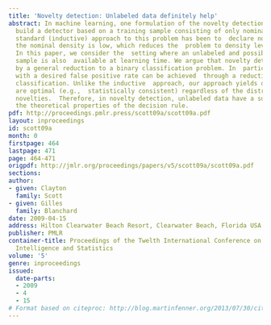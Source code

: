 ```yaml
---
title: 'Novelty detection: Unlabeled data definitely help'
abstract: In machine learning, one formulation of the novelty detection problem is  to
  build a detector based on a training sample consisting of only nominal  data. The
  standard (inductive) approach to this problem has been to  declare novelties where
  the nominal density is low, which reduces the  problem to density level set estimation.
  In this paper, we consider the  setting where an unlabeled and possibly contaminated
  sample is also  available at learning time. We argue that novelty detection is naturally  solved
  by a general reduction to a binary classification problem. In  particular, a detector
  with a desired false positive rate can be achieved  through a reduction to Neyman-Pearson
  classification. Unlike the inductive  approach, our approach yields detectors that
  are optimal (e.g.,  statistically consistent) regardless of the distribution on
  novelties.  Therefore, in novelty detection, unlabeled data have a substantial impact  on
  the theoretical properties of the decision rule.
pdf: http://proceedings.pmlr.press/scott09a/scott09a.pdf
layout: inproceedings
id: scott09a
month: 0
firstpage: 464
lastpage: 471
page: 464-471
origpdf: http://jmlr.org/proceedings/papers/v5/scott09a/scott09a.pdf
sections: 
author:
- given: Clayton
  family: Scott
- given: Gilles
  family: Blanchard
date: 2009-04-15
address: Hilton Clearwater Beach Resort, Clearwater Beach, Florida USA
publisher: PMLR
container-title: Proceedings of the Twelth International Conference on Artificial
  Intelligence and Statistics
volume: '5'
genre: inproceedings
issued:
  date-parts:
  - 2009
  - 4
  - 15
# Format based on citeproc: http://blog.martinfenner.org/2013/07/30/citeproc-yaml-for-bibliographies/
---
```

